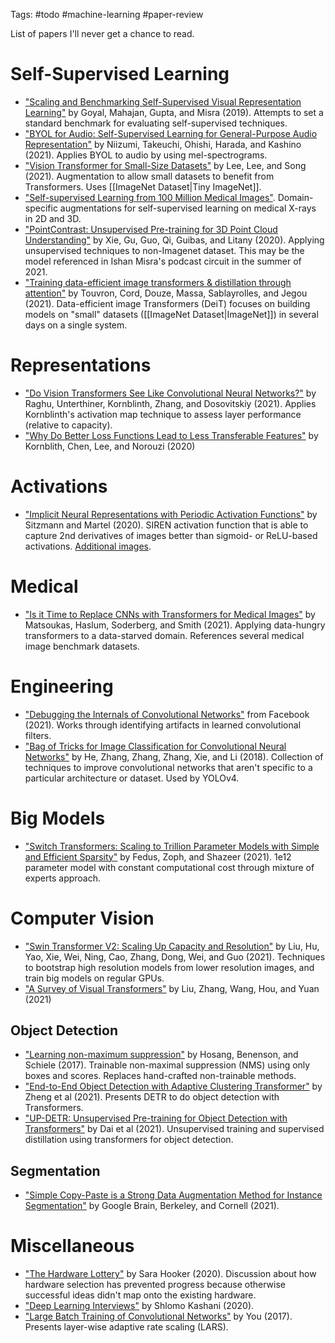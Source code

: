 Tags: #todo #machine-learning #paper-review 

List of papers I'll never get a chance to read.

# Self-Supervised Learning
- ["Scaling and Benchmarking Self-Supervised Visual Representation Learning"](https://arxiv.org/abs/1905.01235) by Goyal, Mahajan, Gupta, and Misra (2019).  Attempts to set a standard benchmark for evaluating self-supervised techniques.
- ["BYOL for Audio: Self-Supervised Learning for General-Purpose Audio Representation"](https://arxiv.org/abs/2103.06695v2) by Niizumi, Takeuchi, Ohishi, Harada, and Kashino (2021).  Applies BYOL to audio by using mel-spectrograms.
- ["Vision Transformer for Small-Size Datasets"](https://arxiv.org/abs/2112.13492v1) by Lee, Lee, and Song (2021).  Augmentation to allow small datasets to benefit from Transformers.  Uses [[ImageNet Dataset|Tiny ImageNet]].
- ["Self-supervised Learning from 100 Million Medical Images"](https://arxiv.org/abs/2201.01283v1). Domain-specific augmentations for self-supervised learning on medical X-rays in 2D and 3D.
- ["PointContrast: Unsupervised Pre-training for 3D Point Cloud Understanding"](https://arxiv.org/pdf/2007.10985.pdf) by Xie, Gu, Guo, Qi, Guibas, and Litany (2020). Applying unsupervised techniques to non-Imagenet dataset.  This may be the model referenced in Ishan Misra's podcast circuit in the summer of 2021.
- ["Training data-efficient image transformers & distillation through attention"](https://arxiv.org/abs/2012.12877v2) by Touvron, Cord, Douze, Massa, Sablayrolles, and Jegou (2021). Data-efficient image Transformers (DeiT) focuses on building models on "small" datasets ([[ImageNet Dataset|ImageNet]]) in several days on a single system.

# Representations
- ["Do Vision Transformers See Like Convolutional Neural Networks?"](https://arxiv.org/abs/2108.08810v1) by Raghu, Unterthiner, Kornblinth, Zhang, and Dosovitskiy (2021).  Applies Kornblinth's activation map technique to assess layer performance (relative to capacity).
- ["Why Do Better Loss Functions Lead to Less Transferable Features"](https://arxiv.org/abs/2010.16402) by Kornblith, Chen, Lee, and Norouzi (2020)

# Activations
- ["Implicit Neural Representations with Periodic Activation Functions"](https://arxiv.org/abs/2006.09661) by Sitzmann and Martel (2020). SIREN activation function that is able to capture 2nd derivatives of images better than sigmoid- or ReLU-based activations.  [Additional images](https://www.vincentsitzmann.com/siren/).

# Medical
- ["Is it Time to Replace CNNs with Transformers for Medical Images"](https://arxiv.org/abs/2108.09038v1) by Matsoukas, Haslum, Soderberg, and Smith (2021).  Applying data-hungry transformers to a data-starved domain.  References several medical image benchmark datasets.

# Engineering
- ["Debugging the Internals of Convolutional Networks"](https://ai.facebook.com/research/publications/debugging-the-internals-of-convolutional-networks/) from Facebook (2021).  Works through identifying artifacts in learned convolutional filters.
- ["Bag of Tricks for Image Classification for Convolutional Neural Networks"](https://arxiv.org/abs/1812.01187) by He, Zhang, Zhang, Zhang, Xie, and Li (2018). Collection of techniques to improve convolutional networks that aren't specific to a particular architecture or dataset.  Used by YOLOv4.

# Big Models
- ["Switch Transformers: Scaling to Trillion Parameter Models with Simple and Efficient Sparsity"](https://arxiv.org/abs/2101.03961) by Fedus, Zoph, and Shazeer (2021). 1e12 parameter model with constant computational cost through mixture of experts approach.

# Computer Vision
- ["Swin Transformer V2: Scaling Up Capacity and Resolution"](https://arxiv.org/abs/2111.09883v1) by Liu, Hu, Yao, Xie, Wei, Ning, Cao, Zhang, Dong, Wei, and Guo (2021).  Techniques to bootstrap high resolution models from lower resolution images, and train big models on regular GPUs.
- ["A Survey of Visual Transformers"](https://arxiv.org/abs/2111.06091) by Liu, Zhang, Wang, Hou, and Yuan (2021)

## Object Detection
- ["Learning non-maximum suppression"](https://arxiv.org/abs/1705.02950) by Hosang, Benenson, and Schiele (2017). Trainable non-maximal suppression (NMS) using only boxes and scores.  Replaces hand-crafted non-trainable methods.
- ["End-to-End Object Detection with Adaptive Clustering Transformer"](https://arxiv.org/abs/2011.09315) by Zheng et al (2021).  Presents DETR to do object detection with Transformers.
- ["UP-DETR: Unsupervised Pre-training for Object Detection with Transformers"](https://arxiv.org/abs/2011.09094) by Dai et al (2021).  Unsupervised training and supervised distillation using transformers for object detection.

## Segmentation
- ["Simple Copy-Paste is a Strong Data Augmentation Method for Instance Segmentation"](https://arxiv.org/abs/2012.07177v2) by Google Brain, Berkeley, and Cornell (2021).

# Miscellaneous
- ["The Hardware Lottery"](https://arxiv.org/abs/2009.06489v1) by Sara Hooker (2020).  Discussion about how hardware selection has prevented progress because otherwise successful ideas didn't map onto the existing hardware.
- ["Deep Learning Interviews"](https://arxiv.org/ftp/arxiv/papers/2201/2201.00650.pdf) by Shlomo Kashani (2020).
- ["Large Batch Training of Convolutional Networks"](https://arxiv.org/abs/1708.03888v3) by You (2017).  Presents layer-wise adaptive rate scaling (LARS).